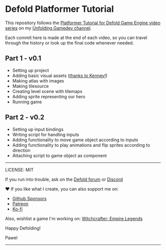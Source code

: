 # Defold Platformer Tutorial

This repository follows the [Platformer Tutorial for Defold Game Engine video series](https://www.youtube.com/watch?v=R4oEB6e8G0A&list=PL4_orbQ0JeQtiQMHMC4gFI5JhPGKHaVB_) on my [Unfolding Gamedev channel](https://www.youtube.com/@unfolding_gamedev).

Each commit here is made at the end of each video, so you can travel through the history or look up the final code whenever needed.

## Part 1 - v0.1

* Setting up project
* Adding basic visual assets ([thanks to Kenney!](https://kenney.nl))
* Making atlas with images
* Making tilesource
* Creating level scene with tilemaps
* Adding sprite representing our hero
* Running game

## Part 2 - v0.2

* Setting up input bindings
* Writing script for handling inputs
* Adding functionality to move game object according to inputs
* Adding functionality to play animations and flip sprites according to direction
* Attaching script to game object as component

---

LICENSE: MIT

If you run into trouble, ask on the [Defold forum](https://forum.defold.com) or [Discord](https://discord.gg/cHBde7J)

❤️ If you like what I create, you can also support me on:
* [Github Sponsors](https://github.com/sponsors/paweljarosz)
* [Patreon](https://www.patreon.com/witchcrafter_rpg)
* [Ko-fi](https://ko-fi.com/witchcrafter)

Also, wishlist a game I'm working on: [Witchcrafter: Empire Legends](https://witchcrafter.carrd.co)

Happy Defolding!

Pawel

---
